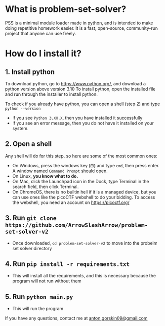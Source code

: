 # What is problem-set-solver?
PSS is a minimal module loader made in python, and is intended to make doing repetitive homework easier.
It is a fast, open-source, community-run project that anyone can use freely.

# How do I install it?
## 1. Install python
To download python, go to https://www.python.org/, and download a python version above version 3.10
To install python, open the installed file and run through the installer to install python.

To check if you already have python, you can open a shell (step 2) and type `python --version`
 - If you see `Python 3.XX.X`, then you have installed it successfully
 - If you see an error message, then you do not have it installed on your system.
## 2. Open a shell 
Any shell will do for this step, so here are some of the most common ones:
 - On Windows, press the windows key (⊞) and type `cmd`, then press enter. A window named `Command Prompt` should open.
 - On Linux, **you know what to do.**
 - On Mac, click the Launchpad icon in the Dock, type Terminal in the search field, then click Terminal.
 - On ChromeOS, there is no builtin hell if it is a managed device, but you can use ones like the picoCTF webshell to do your bidding. To access the webshell, you need an account on https://picoctf.org/
## 3. Run `git clone https://github.com/ArrowSlashArrow/problem-set-solver-v2`
 - Once downloaded, `cd problem-set-solver-v2` to move into the probelm set solver directory
## 4. Run `pip install -r requirements.txt`
 - This will install all the requirements, and this is necessary because the program will not run without them
## 5. Run `python main.py`
 - This will run the program


If you have any questions, contact me at anton.gorskin09@gmail.com
